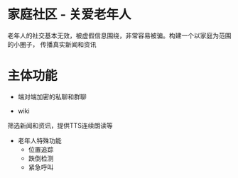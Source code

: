 # 家庭社区 - 关爱老年人

老年人的社交基本无效，被虚假信息围绕，非常容易被骗。构建一个以家庭为范围的小圈子，
传播真实新闻和资讯

# 主体功能
- 端对端加密的私聊和群聊

- wiki

筛选新闻和资讯，提供TTS连续朗读等

- 老年人特殊功能
    - 位置追踪
    - 跌倒检测
    - 紧急呼叫
